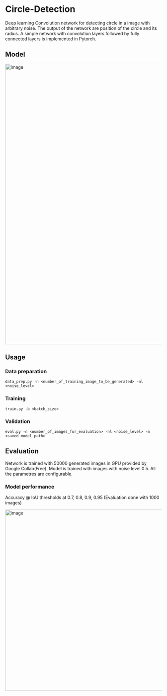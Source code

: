 # Circle-Detection

Deep learning Convolution network for detecting circle in a image with arbitrary noise. The output of the network are position of the circle and its radius. A simple network with convolution layers followed by fully connected layers is implemented in Pytorch.

## Model

<img width="902" alt="image" src="https://user-images.githubusercontent.com/45058906/227034313-13c3efa7-68e7-42ee-a030-ffaf913671af.png">

## Usage

### Data preparation

`data_prep.py -n <number_of_training_image_to_be_generated> -nl <noise_level>`

### Training

`train.py -b <batch_size> `

### Validation

`eval.py -n <number_of_images_for_evaluation> -nl <noise_level> -m <saved_model_path>`

## Evaluation

Network is trained with 50000 generated images in GPU provided by Google Collab(Free). Model is trained with images with noise level 0.5. All the parametres are configurable.

### Model performance
Accuracy @ IoU thresholds at 0.7, 0.8, 0.9, 0.95 (Evaluation done with 1000 images)

<img width="582" alt="image" src="https://user-images.githubusercontent.com/45058906/227056151-d7cca9f3-7d7b-4f79-a37c-97170f644703.png">






